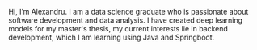 Hi, I’m Alexandru. I am a data science graduate who is passionate about software development and data analysis. I have created deep learning models for my master's thesis, my current interests lie in backend development, which I am learning using Java and Springboot.
